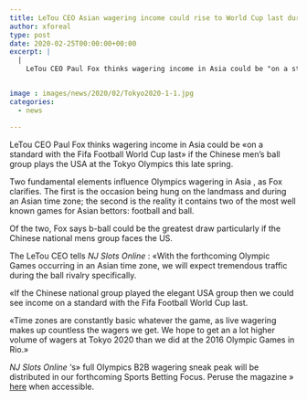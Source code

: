 ```yaml
---
title: LeTou CEO Asian wagering income could rise to World Cup last during China-USA b-ball match
author: xforeal 
type: post
date: 2020-02-25T00:00:00+00:00
excerpt: |
  |
    LeTou CEO Paul Fox thinks wagering income in Asia could be "on a standard with the Fifa Football World Cup last" if the Chinese men's ball group plays the USA at the Tokyo Olympics this summer


image : images/news/2020/02/Tokyo2020-1-1.jpg
categories:
  - news

---
```

LeTou CEO Paul Fox thinks wagering income in Asia could be &#171;on a standard with the Fifa Football World Cup last&#187; if the Chinese men&#8217;s ball group plays the USA at the Tokyo Olympics this late spring. 

Two fundamental elements influence Olympics wagering in Asia , as Fox clarifies. The first is the occasion being hung on the landmass and during an Asian time zone; the second is the reality it contains two of the most well known games for Asian bettors: football and ball. 

Of the two, Fox says b-ball could be the greatest draw particularly if the Chinese national mens group faces the US. 

The LeTou CEO tells _NJ Slots Online_ : &#171;With the forthcoming Olympic Games occurring in an Asian time zone, we will expect tremendous traffic during the ball rivalry specifically. 

&#171;If the Chinese national group played the elegant USA group then we could see income on a standard with the Fifa Football World Cup last. 

&#171;Time zones are constantly basic whatever the game, as live wagering makes up countless the wagers we get. We hope to get an a lot higher volume of wagers at Tokyo 2020 than we did at the 2016 Olympic Games in Rio.&#187; 

_NJ Slots Online_ &#8216;s&#187; full Olympics B2B wagering sneak peak will be distributed in our forthcoming Sports Betting Focus. Peruse the magazine &#187; [here][1] when accessible.

 [1]: #